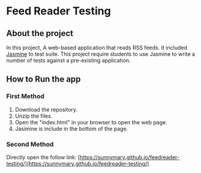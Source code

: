 Feed Reader Testing
===================

About the project
-----------------

In this project, A web-based application that reads RSS feeds. It included [Jasmine](http://jasmine.github.io/) to test suite. This project require students to use Jasmine to write a number of tests against a pre-existing application.


How to Run the app
------------------
### First Method
1. Download the repository.
2. Unzip the files.
3. Open the "index.html" in your browser to open the web page.
4. Jasimine is include in the bottom of the page.
### Second Method
Directly open the follow link:
[https://sunnymary.github.io/feedreader-testing/](https://sunnymary.github.io/feedreader-testing/)


